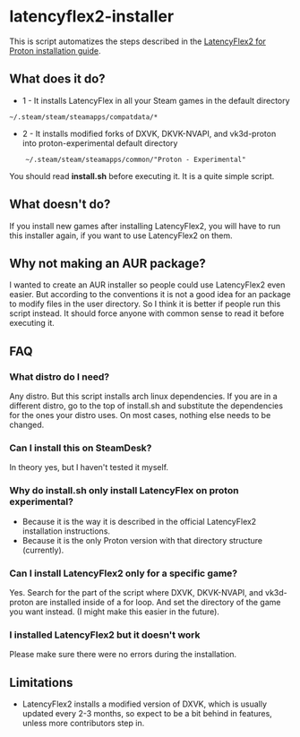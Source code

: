 
# latencyflex2-installer
This is script automatizes the steps described in the
[LatencyFlex2 for Proton installation guide](https://lfx2.ishitatsuy.uk/shim/building.html).

## What does it do?

* 1 - It installs LatencyFlex in all your Steam games in the default directory
```
~/.steam/steam/steamapps/compatdata/*
```
* 2 - It installs modified forks of DXVK, DKVK-NVAPI, and vk3d-proton into
  proton-experimental default directory
```
    ~/.steam/steam/steamapps/common/"Proton - Experimental"
```
You should read **install.sh** before executing it. It is a quite simple script.

## What doesn't do?

If you install new games after installing LatencyFlex2, you will have to run
this installer again, if you want to use LatencyFlex2 on them.

## Why not making an AUR package?
I wanted to create an AUR installer so people could use LatencyFlex2 even
easier. But according to the conventions it is not a good idea for an
package to modify files in the user directory. So I think it is better if
people run this script instead. It should force anyone with common sense to
read it before executing it.

## FAQ

### What distro do I need?
Any distro. But this script installs arch linux dependencies.
If you are in a different distro, go to the top of install.sh and substitute
the dependencies for the ones your distro uses. On most cases, nothing else
needs to be changed.

### Can I install this on SteamDesk?
In theory yes, but I haven't tested it myself.

### Why do install.sh only install LatencyFlex on proton experimental?

* Because it is the way it is described in the official LatencyFlex2
  installation instructions.
* Because it is the only Proton version with that directory structure (currently).

### Can I install LatencyFlex2 only for a specific game?
Yes. Search for the part of the script where DXVK, DKVK-NVAPI, and vk3d-proton are installed inside of a for loop. And set the directory of the game you want instead. (I might make this easier in the future).

### I installed LatencyFlex2 but it doesn't work
Please make sure there were no errors during the installation.

## Limitations

* LatencyFlex2 installs a modified version of DXVK, which is usually updated
every 2-3 months, so expect to be a bit behind in features, unless more
contributors step in.
